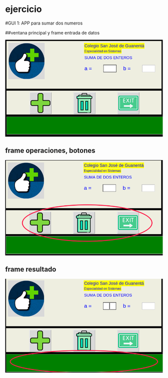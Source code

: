 # ejercicio
#GUI 1: APP para sumar dos numeros

##ventana principal y frame entrada de datos

![ventana principal y frame de entrada ](gui_01/img/ventana_principal.png "frame operaciones")
 
## frame operaciones, botones 

![botones](gui_01/img/botones.png) 

 
## frame resultado 
![ventana principal y frame resultado](gui_01/img/resultado.png)

 
